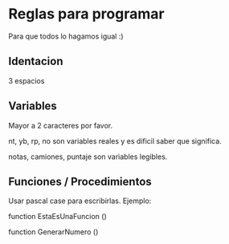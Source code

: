 # Reglas para programar
Para que todos lo hagamos igual :)

## Identacion
3 espacios

## Variables
Mayor a 2 caracteres por favor.


nt, yb, rp, no son variables reales y es dificil saber que significa.

notas, camiones, puntaje son variables legibles.

## Funciones / Procedimientos
Usar pascal case para escribirlas. Ejemplo:


function EstaEsUnaFuncion ()

function GenerarNumero ()


